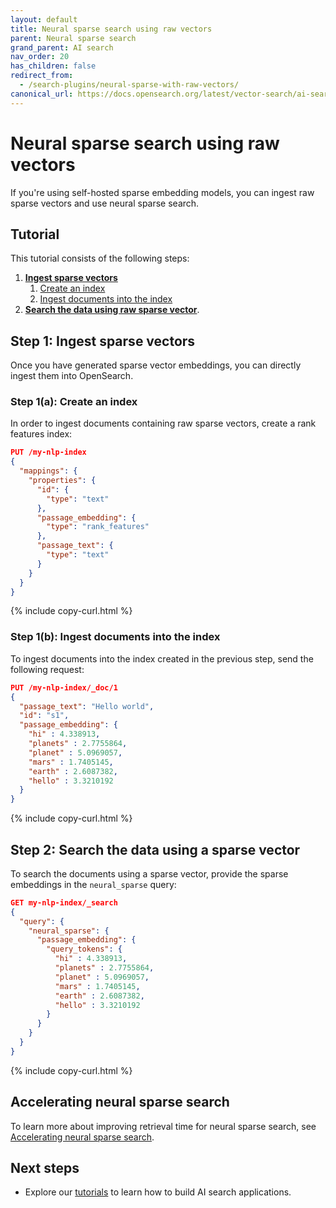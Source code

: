 ```yaml
---
layout: default
title: Neural sparse search using raw vectors
parent: Neural sparse search
grand_parent: AI search
nav_order: 20
has_children: false
redirect_from:
  - /search-plugins/neural-sparse-with-raw-vectors/
canonical_url: https://docs.opensearch.org/latest/vector-search/ai-search/neural-sparse-with-raw-vectors/
---
```


# Neural sparse search using raw vectors

If you're using self-hosted sparse embedding models, you can ingest raw sparse vectors and use neural sparse search. 

## Tutorial

This tutorial consists of the following steps:

1. [**Ingest sparse vectors**](#step-1-ingest-sparse-vectors)
    1. [Create an index](#step-1a-create-an-index)
    1. [Ingest documents into the index](#step-1b-ingest-documents-into-the-index)
1. [**Search the data using raw sparse vector**](#step-2-search-the-data-using-a-sparse-vector).


## Step 1: Ingest sparse vectors

Once you have generated sparse vector embeddings, you can directly ingest them into OpenSearch.

### Step 1(a): Create an index

In order to ingest documents containing raw sparse vectors, create a rank features index:

```json
PUT /my-nlp-index
{
  "mappings": {
    "properties": {
      "id": {
        "type": "text"
      },
      "passage_embedding": {
        "type": "rank_features"
      },
      "passage_text": {
        "type": "text"
      }
    }
  }
}
```
{% include copy-curl.html %}

### Step 1(b): Ingest documents into the index

To ingest documents into the index created in the previous step, send the following request:

```json
PUT /my-nlp-index/_doc/1
{
  "passage_text": "Hello world",
  "id": "s1",
  "passage_embedding": {
    "hi" : 4.338913,
    "planets" : 2.7755864,
    "planet" : 5.0969057,
    "mars" : 1.7405145,
    "earth" : 2.6087382,
    "hello" : 3.3210192
  }
}
```
{% include copy-curl.html %}

## Step 2: Search the data using a sparse vector

To search the documents using a sparse vector, provide the sparse embeddings in the `neural_sparse` query:

```json
GET my-nlp-index/_search
{
  "query": {
    "neural_sparse": {
      "passage_embedding": {
        "query_tokens": {
          "hi" : 4.338913,
          "planets" : 2.7755864,
          "planet" : 5.0969057,
          "mars" : 1.7405145,
          "earth" : 2.6087382,
          "hello" : 3.3210192
        }
      }
    }
  }
}
```
{% include copy-curl.html %}

## Accelerating neural sparse search

To learn more about improving retrieval time for neural sparse search, see [Accelerating neural sparse search]({{site.url}}{{site.baseurl}}/search-plugins/neural-sparse-search/#accelerating-neural-sparse-search).

## Next steps

- Explore our [tutorials]({{site.url}}{{site.baseurl}}/vector-search/tutorials/) to learn how to build AI search applications. 
